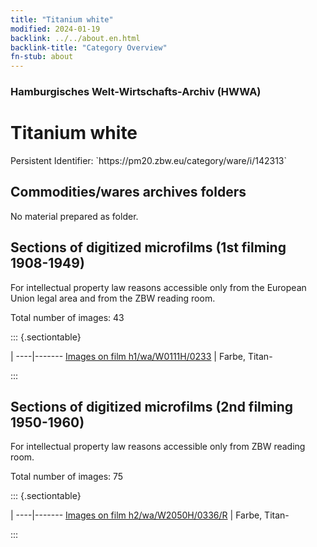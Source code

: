 ```yaml
---
title: "Titanium white"
modified: 2024-01-19
backlink: ../../about.en.html
backlink-title: "Category Overview"
fn-stub: about
---
```


### Hamburgisches Welt-Wirtschafts-Archiv (HWWA)

# Titanium white

<div class="hint">Persistent Identifier: `https://pm20.zbw.eu/category/ware/i/142313`</div>







## Commodities/wares archives folders





No material prepared as folder.



<a id="filmsections" />

## Sections of digitized microfilms (1st filming 1908-1949)

<p>For intellectual property law reasons accessible only from the European Union legal area and from the ZBW reading room.</p>



<p>Total number of images: 43</p>




::: {.sectiontable}

 | 
----|-------
<a class="btn" href="https://pm20.zbw.eu/film/h1/wa/W0111H/0233" rel="nofollow">Images on film h1/wa/W0111H/0233</a> | Farbe, Titan-


:::




## Sections of digitized microfilms (2nd filming 1950-1960)

<p>For intellectual property law reasons accessible only from ZBW reading room.</p>



<p>Total number of images: 75</p>




::: {.sectiontable}

 | 
----|-------
<a class="btn" href="https://pm20.zbw.eu/film/h2/wa/W2050H/0336/R" rel="nofollow">Images on film h2/wa/W2050H/0336/R</a> | Farbe, Titan-


:::
















